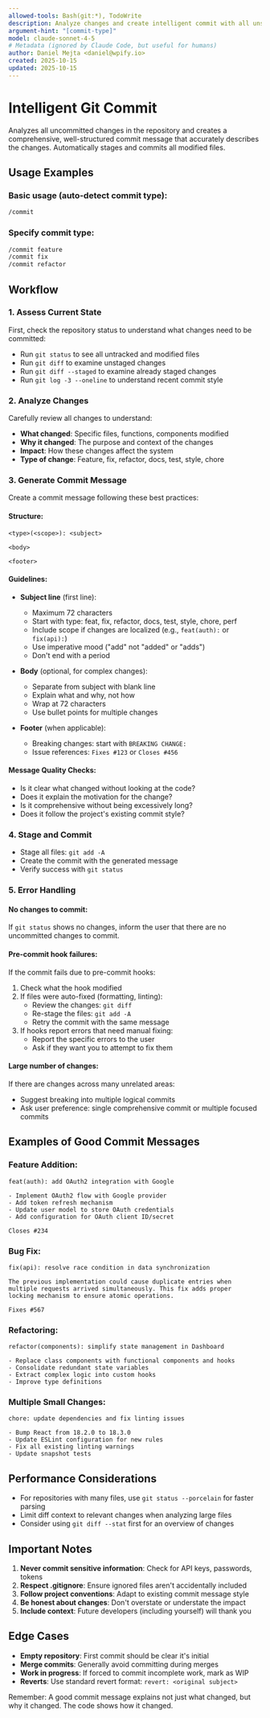 ```yaml
---
allowed-tools: Bash(git:*), TodoWrite
description: Analyze changes and create intelligent commit with all unstaged files
argument-hint: "[commit-type]"
model: claude-sonnet-4-5
# Metadata (ignored by Claude Code, but useful for humans)
author: Daniel Mejta <daniel@wpify.io>
created: 2025-10-15
updated: 2025-10-15
---
```


# Intelligent Git Commit

Analyzes all uncommitted changes in the repository and creates a comprehensive, well-structured commit message that accurately describes the changes. Automatically stages and commits all modified files.

## Usage Examples

### Basic usage (auto-detect commit type):
```bash
/commit
```

### Specify commit type:
```bash
/commit feature
/commit fix
/commit refactor
```

## Workflow

### 1. Assess Current State
First, check the repository status to understand what changes need to be committed:
- Run `git status` to see all untracked and modified files
- Run `git diff` to examine unstaged changes
- Run `git diff --staged` to examine already staged changes
- Run `git log -3 --oneline` to understand recent commit style

### 2. Analyze Changes
Carefully review all changes to understand:
- **What changed**: Specific files, functions, components modified
- **Why it changed**: The purpose and context of the changes
- **Impact**: How these changes affect the system
- **Type of change**: Feature, fix, refactor, docs, test, style, chore

### 3. Generate Commit Message
Create a commit message following these best practices:

#### Structure:
```
<type>(<scope>): <subject>

<body>

<footer>
```

#### Guidelines:
- **Subject line** (first line):
  - Maximum 72 characters
  - Start with type: feat, fix, refactor, docs, test, style, chore, perf
  - Include scope if changes are localized (e.g., `feat(auth):` or `fix(api):`)
  - Use imperative mood ("add" not "added" or "adds")
  - Don't end with a period

- **Body** (optional, for complex changes):
  - Separate from subject with blank line
  - Explain what and why, not how
  - Wrap at 72 characters
  - Use bullet points for multiple changes

- **Footer** (when applicable):
  - Breaking changes: start with `BREAKING CHANGE:`
  - Issue references: `Fixes #123` or `Closes #456`

#### Message Quality Checks:
- Is it clear what changed without looking at the code?
- Does it explain the motivation for the change?
- Is it comprehensive without being excessively long?
- Does it follow the project's existing commit style?

### 4. Stage and Commit
- Stage all files: `git add -A`
- Create the commit with the generated message
- Verify success with `git status`

### 5. Error Handling

#### No changes to commit:
If `git status` shows no changes, inform the user that there are no uncommitted changes to commit.

#### Pre-commit hook failures:
If the commit fails due to pre-commit hooks:
1. Check what the hook modified
2. If files were auto-fixed (formatting, linting):
   - Review the changes: `git diff`
   - Re-stage the files: `git add -A`
   - Retry the commit with the same message
3. If hooks report errors that need manual fixing:
   - Report the specific errors to the user
   - Ask if they want you to attempt to fix them

#### Large number of changes:
If there are changes across many unrelated areas:
- Suggest breaking into multiple logical commits
- Ask user preference: single comprehensive commit or multiple focused commits

## Examples of Good Commit Messages

### Feature Addition:
```
feat(auth): add OAuth2 integration with Google

- Implement OAuth2 flow with Google provider
- Add token refresh mechanism
- Update user model to store OAuth credentials
- Add configuration for OAuth client ID/secret

Closes #234
```

### Bug Fix:
```
fix(api): resolve race condition in data synchronization

The previous implementation could cause duplicate entries when
multiple requests arrived simultaneously. This fix adds proper
locking mechanism to ensure atomic operations.

Fixes #567
```

### Refactoring:
```
refactor(components): simplify state management in Dashboard

- Replace class components with functional components and hooks
- Consolidate redundant state variables
- Extract complex logic into custom hooks
- Improve type definitions
```

### Multiple Small Changes:
```
chore: update dependencies and fix linting issues

- Bump React from 18.2.0 to 18.3.0
- Update ESLint configuration for new rules
- Fix all existing linting warnings
- Update snapshot tests
```

## Performance Considerations

- For repositories with many files, use `git status --porcelain` for faster parsing
- Limit diff context to relevant changes when analyzing large files
- Consider using `git diff --stat` first for an overview of changes

## Important Notes

1. **Never commit sensitive information**: Check for API keys, passwords, tokens
2. **Respect .gitignore**: Ensure ignored files aren't accidentally included
3. **Follow project conventions**: Adapt to existing commit message style
4. **Be honest about changes**: Don't overstate or understate the impact
5. **Include context**: Future developers (including yourself) will thank you

## Edge Cases

- **Empty repository**: First commit should be clear it's initial
- **Merge commits**: Generally avoid committing during merges
- **Work in progress**: If forced to commit incomplete work, mark as WIP
- **Reverts**: Use standard revert format: `revert: <original subject>`

Remember: A good commit message explains not just what changed, but why it changed. The code shows how it changed.
